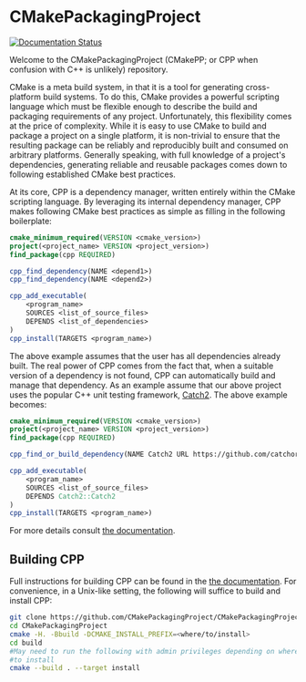 CMakePackagingProject
=====================

[![Documentation Status](https://readthedocs.org/projects/cmakepackagingproject/badge/?version=latest)](https://cmakepackagingproject.readthedocs.io/en/latest/?badge=latest)

Welcome to the CMakePackagingProject (CMakePP; or CPP when confusion with C++ is
unlikely) repository.

CMake is a meta build system, in that it is a tool for generating cross-platform 
build systems. To do this, CMake provides a powerful scripting language which 
must be flexible enough to describe the build and packaging requirements of any 
project. Unfortunately, this flexibility comes at the price of complexity. While
it is easy to use CMake to build and package a project on a single platform, it 
is non-trivial to ensure that the resulting package can be reliably and 
reproducibly built and consumed on arbitrary platforms. Generally speaking, with 
full knowledge of a project's dependencies, generating reliable and reusable 
packages comes down to following established CMake best practices. 

At its core, CPP is a dependency manager, written entirely within the CMake 
scripting language. By leveraging its internal dependency manager, CPP makes 
following CMake best practices as simple as filling in the following 
boilerplate:

```.cmake
cmake_minimum_required(VERSION <cmake_version>)
project(<project_name> VERSION <project_version>)
find_package(cpp REQUIRED)

cpp_find_dependency(NAME <depend1>)
cpp_find_dependency(NAME <depend2>)    

cpp_add_executable(
    <program_name>
    SOURCES <list_of_source_files>
    DEPENDS <list_of_dependencies>
)
cpp_install(TARGETS <program_name>)    
```

The above example assumes that the user has all dependencies already built.  The
real power of CPP comes from the fact that, when a suitable version of a 
dependency is not found, CPP can automatically build and manage that dependency. 
As an example assume that our above project uses the popular C++ unit testing
framework, [Catch2](https://github.com/catchorg/Catch2).  The above example 
becomes:

```.cmake
cmake_minimum_required(VERSION <cmake_version>)
project(<project_name> VERSION <project_version>)
find_package(cpp REQUIRED)

cpp_find_or_build_dependency(NAME Catch2 URL https://github.com/catchorg/Catch2)

cpp_add_executable(
    <program_name>
    SOURCES <list_of_source_files>
    DEPENDS Catch2::Catch2
)
cpp_install(TARGETS <program_name>)    
```

For more details consult [the documentation](https://cmakepackagingproject.readthedocs.io/en/latest/?badge=latest).

Building CPP
------------

Full instructions for building CPP can be found in the  [the documentation](https://cmakepackagingproject.readthedocs.io/en/latest/?badge=latest).
For convenience, in a Unix-like setting, the following will suffice to build and
install CPP:

```.bash
git clone https://github.com/CMakePackagingProject/CMakePackagingProject.git
cd CMakePackagingProject
cmake -H. -Bbuild -DCMAKE_INSTALL_PREFIX=<where/to/install>
cd build
#May need to run the following with admin privileges depending on where you said
#to install
cmake --build . --target install
```

